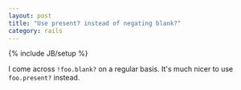 ```yaml
---
layout: post
title: "Use present? instead of negating blank?"
category: rails
---
```

{% include JB/setup %}

I come across `!foo.blank?` on a regular basis. It's much nicer to use `foo.present?` instead.
